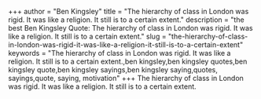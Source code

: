 +++
author = "Ben Kingsley"
title = "The hierarchy of class in London was rigid. It was like a religion. It still is to a certain extent."
description = "the best Ben Kingsley Quote: The hierarchy of class in London was rigid. It was like a religion. It still is to a certain extent."
slug = "the-hierarchy-of-class-in-london-was-rigid-it-was-like-a-religion-it-still-is-to-a-certain-extent"
keywords = "The hierarchy of class in London was rigid. It was like a religion. It still is to a certain extent.,ben kingsley,ben kingsley quotes,ben kingsley quote,ben kingsley sayings,ben kingsley saying,quotes, sayings,quote, saying, motivation"
+++
The hierarchy of class in London was rigid. It was like a religion. It still is to a certain extent.
